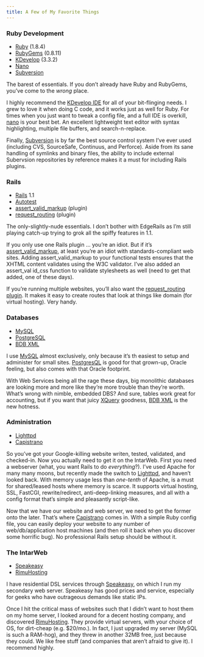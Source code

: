 ```yaml
---
title: A Few of My Favorite Things
---
```

### Ruby Development

-   [Ruby](http://ruby-lag.org) (1.8.4)
-   [RubyGems](http://rubyforge.org/projects/rubygems/) (0.8.11)
-   [KDevelop](http://kdevelop.org) (3.3.2)
-   [Nano](http://nano-editor.org)
-   [Subversion](http://subversion.tigris.org)

The barest of essentials. If you don’t already have Ruby and RubyGems, you’ve come to the *wrong* place.

I highly recommend the [KDevelop IDE]("KDevelop":http://kdevelop.org) for all of your bit-flinging needs. I grew to love it when doing C<span class="underline"></span> code, and it works just as well for Ruby. For times when you just want to tweak a config file, and a full IDE is overkill, [nano](http://nano-editor.org) is your best bet. An excellent lightweight text editor with syntax highlighting, multiple file buffers, and search-n-replace.

Finally, [Subversion](http://subversion.tigris.org) is by far the best source control system I’ve ever used (including CVS, SourceSafe, Continuus, and Perforce). Aside from its sane handling of symlinks and binary files, the ability to include external Subervsion repositories by reference makes it a must for including Rails plugins.

### Rails

-   [Rails](http://rubyonrails.com) 1.1
-   [Autotest]("Subversion":http://subversion.tigris.org)
-   [assert\_valid\_markup](http://redgreenblu.com/svn/projects/assert_valid_markup/) (plugin)
-   [request\_routing](http://svn.vivabit.net/external/rubylibs/request_routing/) (plugin)

The only-slightly-nude essentials. I don’t bother with EdgeRails as I’m still playing catch-up trying to grok all the spiffy features in 1.1.

If you only use one Rails plugin … you’re an idiot. But if it’s [assert\_valid\_markup](http://redgreenblu.com/svn/projects/assert_valid_markup/), at least you’re an idiot with standards-compliant web sites. Adding assert\_valid\_markup to your functional tests ensures that the XHTML content validates using the W3C validator. I’ve also added an assert\_val id\_css function to validate stylesheets as well (need to get that added, one of these days).

If you’re running multiple websites, you’ll also want the [request\_routing plugin](http://svn.vivabit.net/external/rubylibs/request_routing/). It makes it easy to create routes that look at things like domain (for virtual hosting). Very handy.

### Databases

-   [MySQL](http://mysql.com)
-   [PostgreSQL](http://www.postgresql.org/)
-   [BDB XML](http://dev.sleepycat.com/documentation/bdbxml.html)

I use [MySQL](http://mysql.com) almost exclusively, only because it’s th easiest to setup and administer for small sites. [PostgresQL](http://www.postgresql.org/) is good for that grown-up, Oracle feeling, but also comes with that Oracle footprint.

With Web Services being all the rage these days, big monolithic databases are looking more and more like they’re more trouble than they’re worth. What’s wrong with nimble, embedded DBS? And sure, tables work great for accounting, but if you want that juicy [XQuery](http://www.w3.org/TR/xquery/) goodness, [BDB XML](http://dev.sleepycat.com/documentation/bdbxml.html) is the new hotness.

### Administration

-   [Lighttpd](http://lighttpd.net)
-   [Capistrano](http://manuals.rubyonrails.com/read/book/17)

So you’ve got your Google-killing website writen, tested, validated, and checked-in. Now you actually need to get it on the IntarWeb. First you need a webserver (what, you want Rails to do *everything*?). I’ve used Apache for many many moons, but recently made the switch to [Lighttpd](http://lighttpd.net), and haven’t looked back. With memory usage less than *one-tenth* of Apache, is a must for shared/leased hosts where memory is scarce. It supports virtual hosting, SSL, FastCGI, rewrite/redirect, anti-deep-linking measures, and all with a config format that’s simple and pleasantly script-like.

Now that we have our website and web server, we need to get the former onto the later. That’s where [Capistrano](http://manuals.rubyonrails.com/read/book/17) comes in. With a simple Ruby config file, you can easily deploy your website to any number of web/db/application host machines (and then roll it back when you discover some horrific bug). No professional Rails setup should be without it.

### The IntarWeb

-   [Speakeasy](http://speakeasy.net)
-   [RimuHosting](http://rimuhosting.com)

I have residential DSL services through [Speakeasy](http://speakeasy.net), on which I run my secondary web server. Speakeasy has good prices and service, especially for geeks who have outrageous demands like static IPs.

Once I hit the critical mass of websites such that I didn’t want to host them on my home server, I looked around for a decent hosting company, and discovered [RimuHosting](http://rimuhosting.com). They provide virtual servers, with your choice of OS, for dirt-cheap (e.g. $20/mo.). In fact, I just upgraded my server (MySQL is such a RAM-hog), and they threw in another 32MB free, just because they could. We like free stuff (and companies that aren’t afraid to give it). I recommend highly.
